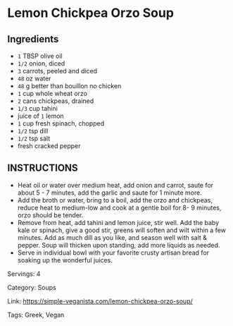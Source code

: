 # Lemon Chickpea Orzo Soup

## Ingredients

- `1` TBSP olive oil
- `1/2` onion, diced
- `3` carrots, peeled and diced
- `48` oz water
- `48` g better than bouillon no chicken
- `1` cup whole wheat orzo
- `2` cans chickpeas, drained
- `1/3` cup tahini
- juice of `1` lemon
- `1` cup fresh spinach, chopped
- `1/2` tsp dill
- `1/2` tsp salt
- fresh cracked pepper

## INSTRUCTIONS

- Heat oil or water over medium heat, add onion and carrot, saute for about 5 - 7 minutes, add the garlic and saute for 1 minute more.
- Add the broth or water, bring to a boil, add the orzo and chickpeas, reduce heat to medium-low and cook at a gentle boil for 8- 9 minutes, orzo should be tender.
- Remove from heat, add tahini and lemon juice, stir well. Add the baby kale or spinach, give a good stir, greens will soften and wilt within a few minutes. Add as much dill as you like, and season well with salt & pepper. Soup will thicken upon standing, add more liquids as needed.
- Serve in individual bowl with your favorite crusty artisan bread for soaking up the wonderful juices.

Servings: 4

Category: Soups

Link: https://simple-veganista.com/lemon-chickpea-orzo-soup/

Tags: Greek, Vegan

